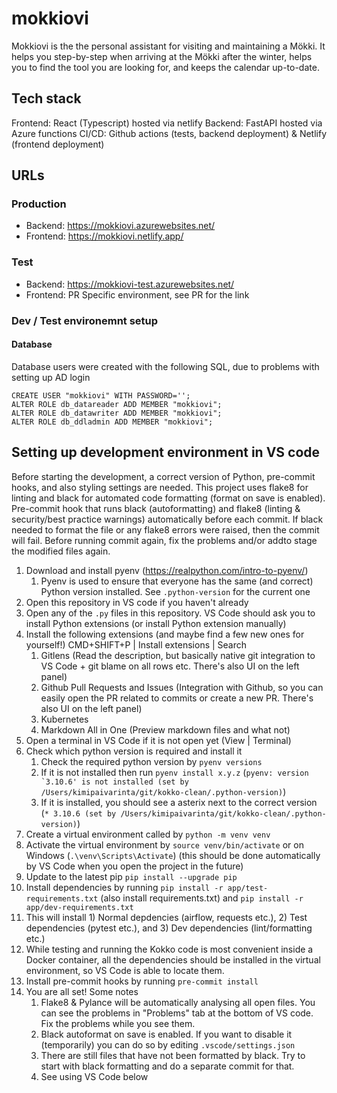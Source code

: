 # mokkiovi

Mokkiovi is the the personal assistant for visiting and maintaining a Mökki. It helps you step-by-step when arriving at the Mökki after the winter, helps you to find the tool you are looking for, and keeps the calendar up-to-date.

## Tech stack

Frontend: React (Typescript) hosted via netlify
Backend: FastAPI hosted via Azure functions
CI/CD: Github actions (tests, backend deployment) & Netlify (frontend deployment)

## URLs

### Production

* Backend: https://mokkiovi.azurewebsites.net/
* Frontend: https://mokkiovi.netlify.app/

### Test

* Backend: https://mokkiovi-test.azurewebsites.net/
* Frontend: PR Specific environment, see PR for the link


### Dev / Test environemnt setup

#### Database

Database users were created with the following SQL, due to problems with setting up AD login
````
CREATE USER "mokkiovi" WITH PASSWORD='';
ALTER ROLE db_datareader ADD MEMBER "mokkiovi";
ALTER ROLE db_datawriter ADD MEMBER "mokkiovi";
ALTER ROLE db_ddladmin ADD MEMBER "mokkiovi";
````


## Setting up development environment in VS code

Before starting the development, a correct version of Python, pre-commit hooks, and also styling settings are needed. This project uses flake8 for linting and black for automated code formatting (format on save is enabled). Pre-commit hook that runs black (autoformatting) and flake8 (linting & security/best practice warnings) automatically before each commit. If black needed to format the file or any flake8 errors were raised, then the commit will fail. Before running commit again, fix the problems and/or addto stage the modified files again.

1. Download and install pyenv (https://realpython.com/intro-to-pyenv/)
   1. Pyenv is used to ensure that everyone has the same (and correct) Python version installed. See `.python-version` for the current one
2. Open this repository in VS code if you haven't already
3. Open any of the `.py` files in this repository. VS Code should ask you to install Python extensions (or install Python extension manually)
4. Install the following extensions (and maybe find a few new ones for yourself!) CMD+SHIFT+P | Install extensions | Search
   1. Gitlens  (Read the description, but basically native git integration to VS Code + git blame on all rows etc. There's also UI on the left panel)
   2. Github Pull Requests and Issues (Integration with Github, so you can easily open the PR related to commits or create a new PR. There's also UI on the left panel)
   3. Kubernetes
   4. Markdown All in One (Preview markdown files and what not)
5. Open a terminal in VS Code if it is not open yet (View | Terminal)
6. Check which python version is required and install it
   1. Check the required python version by `pyenv versions`
   2. If it is not installed then run `pyenv install x.y.z` (```pyenv: version `3.10.6' is not installed (set by /Users/kimipaivarinta/git/kokko-clean/.python-version)```)
   3. If it is installed, you should see a asterix next to the correct version (`* 3.10.6 (set by /Users/kimipaivarinta/git/kokko-clean/.python-version)`)
7. Create a virtual environment called by `python -m venv venv`
8. Activate the virtual environment by `source venv/bin/activate` or on Windows (`.\venv\Scripts\Activate`) (this should be done automatically by VS Code when you open the project in the future)
9.  Update to the latest pip `pip install --upgrade pip`
10. Install dependencies by running  `pip install -r app/test-requirements.txt` (also install requirements.txt) and `pip install -r app/dev-requirements.txt`
   1. This will install 1) Normal depdencies (airflow, requests etc.), 2) Test dependencies (pytest etc.), and 3) Dev dependencies (lint/formatting etc.)
   2. While testing and running the Kokko code is most convenient inside a Docker container, all the dependencies should be installed in the virtual environment, so VS Code is able to locate them.
11. Install pre-commit hooks by running `pre-commit install`
12. You are all set! Some notes
    1.  Flake8 & Pylance will be automatically analysing all open files. You can see the problems in "Problems" tab at the bottom of VS code. Fix the problems while you see them.
    2.  Black autoformat on save is enabled. If you want to disable it (temporarily) you can do so by editing `.vscode/settings.json`
    3.  There are still files that have not been formatted by black. Try to start with black formatting and do a separate commit for that.
    4.  See using VS Code below